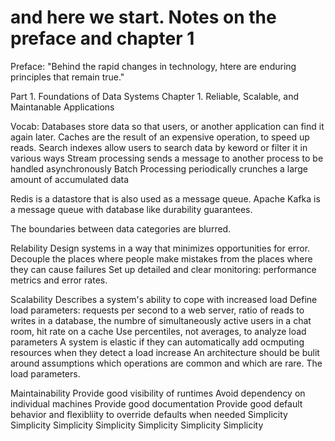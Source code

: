 # and here we start. Notes on the preface and chapter 1
Preface:
"Behind the rapid changes in technology, htere are enduring principles that remain true."

Part 1. Foundations of Data Systems
Chapter 1. Reliable, Scalable, and Maintanable Applications

Vocab:
    Databases store data so that users, or another application can find it again later.
    Caches are the result of an expensive operation, to speed up reads.
    Search indexes allow users to search data by keword or filter it in various ways
    Stream processing sends a message to another process to be handled asynchronously
    Batch Processing periodically crunches a large amount of accumulated data

Redis is a datastore that is also used as a message queue.
Apache Kafka is a message queue with database like durability guarantees.

The boundaries between data categories are blurred.


Relability
    Design systems in a way that minimizes opportunities for error.    
    Decouple the places where people make mistakes from the places where they can cause failures
    Set up detailed and clear monitoring: performance metrics and error rates.

Scalability
    Describes a system's ability to cope with increased load
    Define load parameters: requests per second to a web server, ratio of reads to writes in a database, the numbre of simultaneously active users in a chat room, hit rate on a cache
    Use percentiles, not averages, to analyze load parameters
    A system is elastic if they can automatically add ocmputing resources when they detect a load increase
    An architecture should be bulit around assumptions which operations are common and which are rare. The load parameters.

Maintainability
    Provide good visibility of runtimes
    Avoid dependency on individual machines
    Provide good documentation
    Provide good default behavior and flexibliity to override defaults when needed
    Simplicity Simplicity Simplicity Simplicity Simplicity Simplicity Simplicity 
    
